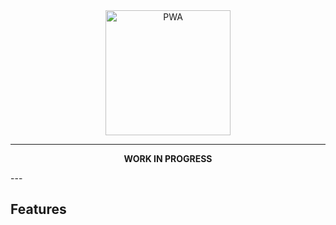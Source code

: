 <div align="center">
  <img src="https://blog.dicoding.com/wp-content/uploads/2018/08/Copy-of-Google-Developers-Kejar.png?x10697" alt="PWA" height="200" />
</div>

---
<p align="center"><strong>WORK IN PROGRESS</strong></p>
---

## Features
